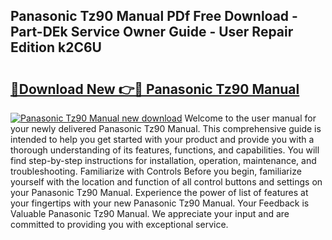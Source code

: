 ## Panasonic Tz90 Manual PDf Free Download - Part-DEk Service Owner Guide - User Repair Edition k2C6U

# <h2><a href="http://cf17374.oget.top/?id=Panasonic+Tz90+Manual">🔗Download New 👉🔴 Panasonic Tz90 Manual</a></h2>

[![Panasonic Tz90 Manual new download](https://i.imgur.com/5g1atiW.png)](http://cf17374.oget.top/?id=Panasonic+Tz90+Manual)
Welcome to the user manual for your newly delivered Panasonic Tz90 Manual. This comprehensive guide is intended to help you get started with your product and provide you with a thorough understanding of its features, functions, and capabilities. You will find step-by-step instructions for installation, operation, maintenance, and troubleshooting. Familiarize with Controls Before you begin, familiarize yourself with the location and function of all control buttons and settings on your Panasonic Tz90 Manual. Experience the power of list of features at your fingertips with your new Panasonic Tz90 Manual. Your Feedback is Valuable Panasonic Tz90 Manual. We appreciate your input and are committed to providing you with exceptional service.
